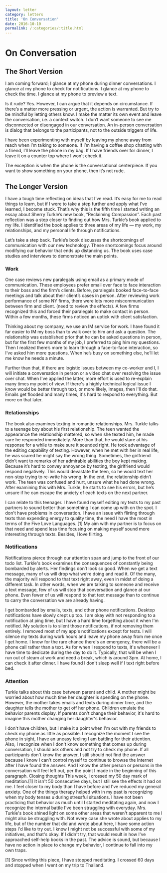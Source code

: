 ```yaml
---
layout: letter
category: letters
title: 'On Conversation'
date: 2016-10-10
permalink: /:categories/:title.html
---
```



# On Conversation

## The Short Version

I am coming forward; I glance at my phone during dinner conversations. I glance at my phone to check for notifications. I glance at my phone to check the time. I glance at my phone to preview a text.

Is it rude? Yes. However, I can argue that it depends on circumstance. If there’s a matter more pressing or urgent, the action is warranted. But try to be mindful by letting others know. I make the matter its own event and leave the conversation, i.e. a context switch. I don’t want someone to see me disconnected or disengaged in our conversation. An in-person conversation is dialog that belongs to the participants, not to the outside triggers of life.

I have been experimenting with myself by leaving my phone away from reach when I’m talking to someone. If I’m having a coffee shop chatting with a friend, I’ll leave the phone in my bag. If I have friends over for dinner, I leave it on a counter top where I won’t check it.

The exception is when the phone is the conversational centerpiece. If you want to show something on your phone, then it’s not rude.

## The Longer Version

I have a tough time reflecting on ideas that I’ve read. It’s easy for me to read things to learn, but if I were to take a step further and apply what I’ve learned, I become stuck. That’s why this is the fifth time I started writing an essay about Sherry Turkle’s new book, “Reclaiming Compassion”. Each past reflection was a step closer to finding out how Mrs. Turkle’s book applied to my life. I identified the book applies to three areas of my life — my work, my relationships, and my personal life through notifications.

Let’s take a step back. Turkle’s book discusses the shortcomings of communication with our new technology. These shortcomings focus around modifying our behavior that ends up distancing us. The book uses case studies and interviews to demonstrate the main points.

### Work
One case reviews new paralegals using email as a primary mode of communication. These employees prefer email over face to face interaction to their boss and the firm’s clients. Before, paralegals booked face-to-face meetings and talk about their client’s cases in person. After reviewing work performance of some NY firms, there were lots more miscommunication between firm and client. (need to review the effects). A few firms recognized this and forced their paralegals to make contact in person. Within a few months, these firms noticed an uptick with client satisfaction.

Thinking about my company, we use an IM service for work. I have found it far easier to IM my boss than to walk over to him and ask a question. The relationship was established prior that he can be asked questions in person, but for the first few months of my job, I preferred to ping him my questions. Then I realized there’s more to learn through a face-to-face interaction, so I’ve asked him more questions. When he’s busy on something else, he’ll let me know he needs a minute.

Further than that, if there are logistic issues between my co-worker and I, I will initiate a conversation in person or a video chat over resolving the issue over chat. When I've applied the latter, more effort is used to re-explain many times my point of view. If there's a highly technical logical issue I know would be better through text, or more likely, images, then I'll do that. Emails get flooded and many times, it's hard to respond to everything. But more on that later.

### Relationships

The book also examines texting in romantic relationships. Mrs. Turkle talks to a teenage boy about his first relationship. The teen wanted the appearance the relationship mattered, so when she texted him, he made sure he responded immediately. More than that, he would stare at his response for a while to make sure it sounded right. He took advantage of the editing capability of texting. However, when he met with her in real life, he was scared he might say the wrong thing. Sometimes, the girlfriend didn’t want to remarks of her admirable abilities the boy kept making. Because it’s hard to convey annoyance by texting, the girlfriend would respond negatively. This would devastate the teen, so he would text her non-stop trying to re-write his wrong. In the end, the relationship didn’t work. The teen was confused and hurt, unsure what he had done wrong. After examining this with Mrs. Turkle, he starts to see his errors, but he’s unsure if he can escape the anxiety of each texts on the next partner.

I can relate to this teenager. I have found myself editing my texts to my past partners to sound better than something I can come up with on the spot. I don't have problems in conversation. I have an issue with flirting through texts than expending energy to quality time, the need I have the most in terms of the Five Love Languages. [1] My aim with my partner is to focus on that need and spend less time focusing on making myself sound more interesting through texts. Besides, I love flirting.

### Notifications

Notifications pierce through our attention span and jump to the front of our todo list. Turkle's book examines the consequences of constantly being bombarded by alerts. Her findings don’t look so good. When we get a text message, many of us will drop what we’re doing and read it. Of the many, the majority will respond to that text right away, even in midst of doing a different task. In other words, when we are talking to someone and receive a text message, few of us will stop that conversation and glance at our phone. Even fewer of us will respond to that text message than to continue to carry the conversation we are already having.

I get bombarded by emails, texts, and other phone notifications. Desktop notifications have slowly crept up too. I am okay with not responding to a notification at ping time, but I have a hard time forgetting about it when I'm notified. My solution is to silent those notifications, if not removing them entirely. I removed most of my app's notifications except for texts. I will silence my texts during work hours and leave my phone away from me once I get home. I know for the rare chance there's an emergency, there will be a phone call rather than a text. As for when I respond to texts, it's whenever I have time to dedicate during the day to do it. Typically, that will be when I run out of steam at work and need a break, which is around 3pm. At home, I can check it after dinner. I have found I don't sleep well if I text right before bed.

### Attention

Turkle talks about this case between parent and child. A mother might be worried about how much time her daughter is spending on the phone. However, the mother takes emails and texts during dinner time, and the daughter tells the mother to get off her phone. Children emulate the behavior parents display. If parents don't change their behavior, it's hard to imagine this mother changing her daughter's behavior.

I don't have children, but I make it a point when I'm out with my friends to check my phone as little as possible. I recognize the moment I see the phone in sight, I have an uneasy feeling I am battling for their attention. Also, I recognize when I don't know something that comes up during conversation, I should ask others and not try to check my phone. If all participants don't know the answer, I still should not find the answer because I know I can't control myself to continue to browse the Internet after I have found the answer. And I know the other person or persons in the conversation will feel left out, per the point I made in the beginning of this paragraph.
Closing thoughts
This week, I crossed my 50 day mark of meditation.[1] It isn't 50 consecutive days, but I still see the effects it had on me. I feel closer to my body than I have before and I've reduced my general anxiety. One of the things therapy helped with in my past is recognizing when my body tenses u during stressful situations. I have not been practicing that behavior as much until I started meditating again, and now I recognize the internal battle I've been struggling with everyday. Mrs. Turkle's book shined light on some other areas that weren't apparent to me I might also be struggling with. Not every case she wrote about applies to my life, but of the number that did and wrote about here, I have some action steps I'd like to try out. I know I might not be successful with some of my initiatives, and that's okay. If I didn't try, that would result in how I've approached self-help books in the past. The advice is sound, but because I have no action in place to change my behavior, I continue to fall into my own traps.

[1] Since writing this piece, I have stopped meditating. I crossed 60 days and stopped when I went on my trip to Thailand.
